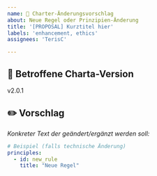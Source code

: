 ```yaml
---
name: 🧠 Charter-Änderungsvorschlag
about: Neue Regel oder Prinzipien-Änderung
title: '[PROPOSAL] Kurztitel hier'
labels: 'enhancement, ethics'
assignees: 'TerisC'

---
```


## 📌 Betroffene Charta-Version
v2.0.1

## ✏️ Vorschlag
*Konkreter Text der geändert/ergänzt werden soll:*

```yaml
# Beispiel (falls technische Änderung)
principles:
  - id: new_rule
    title: "Neue Regel"
